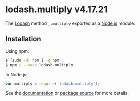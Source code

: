 # lodash.multiply v4.17.21

The [Lodash](https://lodash.com/) method `_.multiply` exported as a [Node.js](https://nodejs.org/) module.

## Installation

Using npm:
```bash
$ {sudo -H} npm i -g npm
$ npm i --save lodash.multiply
```

In Node.js:
```js
var multiply = require('lodash.multiply');
```

See the [documentation](https://lodash.com/docs#multiply) or [package source](https://github.com/lodash/lodash/blob/4.17.21-npm-packages/lodash.multiply) for more details.
